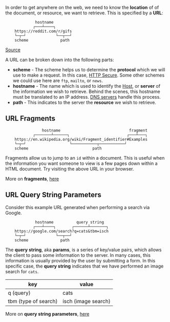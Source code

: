 In order to get anywhere on the web, we need to know the **location** of of the
document, or resource, we want to retrieve. This is specified by a **URL**:

```
             hostname
            ┌───┴────┐
    https://reddit.com/r/gifs
    └─┬─┘             └──┬──┘
    scheme              path
```

[Source](https://en.wikipedia.org/wiki/Uniform_Resource_Identifier#Examples)

A URL can be broken down into the following parts:

* **scheme** - The scheme helps us to determine the **protocol** which we will
  use to make a request. In this case,
  [HTTP Secure](https://en.wikipedia.org/wiki/HTTPS). Some other schemes we
  could use here are `ftp`, `mailto`, or `news`.
* **hostname** - The name which is used to identify the
  [Host](https://en.wikipedia.org/wiki/Hostname), or **server** of the
  information we wish to retrieve. Behind the scenes, this hostname must be
  translated to an IP address.
  [DNS servers](https://en.wikipedia.org/wiki/Domain_Name_System)
  handle this process.
* **path** - This indicates to the server the **resource** we wish to retrieve.

## URL Fragments

```
                hostname                              fragment
            ┌───────┴──────┐                         ┌───┴───┐
    https://en.wikipedia.org/wiki/Fragment_identifier#Examples
    └─┬─┘                   └───────────┬───────────┘
    scheme                            path
```

Fragments allow us to jump to an `id` within a document. This is useful when
the information you want someone to view is a few pages down within a HTML
document. Try visiting the above URL in your browser.

More on **fragments**, [here](https://en.wikipedia.org/wiki/Fragment_identifier)

## URL Query String Parameters

Consider this example URL generated when performing a search via Google.

```
             hostname          query string
            ┌───┴────┐       ┌──────┴───────┐
    https://google.com/search?q=cats&tbm=isch
    └─┬─┘             └──┬──┘
    scheme              path
```

The **query string**, aka **params**, is a series of key/value pairs, which
allows the client to pass some information to the server. In many cases, this
information is usually provided by the user by submitting a form. In this
specific case, the **query string** indicates that we have performed an image
search for `cats`.

| key                  | value               |
| -------------------- | ------------------- |
| q (query)            | cats                |
| tbm (type of search) | isch (image search) |

More on **query string parameters**, [here](https://en.wikipedia.org/wiki/Query_string)
